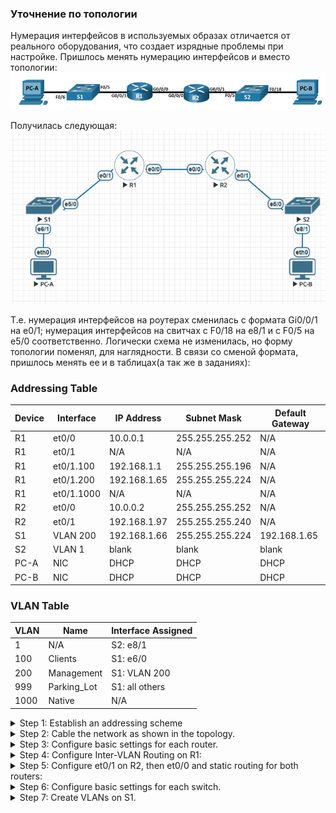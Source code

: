  
 ### Уточнение по топологии
Нумерация интерфейсов в используемых образах отличается от реального оборудования, что создает изрядные проблемы при настройке.  Пришлось менять нумерацию интерфейсов и вместо топологии:
![](https://github.com/Etherne1/otus_network_engineer/blob/main/Lab03/Pasted%20image%2020241020151723.png?raw=true)  

Получилась следующая:  
![](https://github.com/Etherne1/otus_network_engineer/blob/main/Lab03/Pasted%20image%2020241020152404.png?raw=true)

Т.е. нумерация интерфейсов на роутерах сменилась с формата Gi0/0/1 на e0/1; нумерация интерфейсов на свитчах с F0/18 на e8/1 и с F0/5 на e5/0 соответственно.
Логически схема не изменилась, но форму топологии поменял, для наглядности.
В связи со сменой формата, пришлось менять ее и в таблицах(а так же в заданиях):

###  Addressing Table
|Device|Interface|IP Address|Subnet Mask|Default Gateway|
|---|---|---|---|---|
|R1|et0/0|10.0.0.1|255.255.255.252|N/A|
|R1|et0/1|N/A|N/A|N/A|
|R1|et0/1.100|192.168.1.1|255.255.255.196|N/A|
|R1|et0/1.200|192.168.1.65|255.255.255.224|N/A|
|R1|et0/1.1000|N/A|N/A|N/A|
|R2|et0/0|10.0.0.2|255.255.255.252|N/A|
|R2|et0/1|192.168.1.97|255.255.255.240|N/A|
|S1|VLAN 200|192.168.1.66|255.255.255.224|192.168.1.65|
|S2|VLAN 1|blank|blank|blank|
|PC-A|NIC|DHCP|DHCP|DHCP|
|PC-B|NIC|DHCP|DHCP|DHCP|

### VLAN Table
|VLAN|Name|Interface Assigned|
|---|---|---|
|1|N/A|S2: e8/1|
|100|Clients|S1: e6/0|
|200|Management|S1: VLAN 200|
|999|Parking_Lot|S1: all others|
|1000|Native|N/A|

<details>
  <summary> Step 1: Establish an addressing scheme</summary>
 Subnet the network 192.168.1.0/24 to meet the following requirements: 

a. One subnet, “Subnet A”, supporting 58 hosts (the client VLAN at R1).
Subnet A: 
```
192.168.1.0/26
```

Record the first IP address in the Addressing Table for R1 et0/1.100.

b. One subnet, “Subnet B”, supporting 28 hosts (the management VLAN at R1).
Subnet B: 
```
192.168.1.64/27
```

Record the first IP address in the Addressing Table for R1 et0/1.200. Record the second IP address in the Address Table for S1 VLAN 200 and enter the associated default gateway.

c. One subnet, “Subnet C”, supporting 12 hosts (the client network at R2).
Subnet C: 
```
192.168.1.96/28
```

Record the first IP address in the Addressing Table for R2 et0/1.
  
</details>


<details>
  <summary> Step 2: Cable the network as shown in the topology.</summary>
  Done.
 </details>
 
<details>
 <summary> Step 3: Configure basic settings for each router.</summary>


```
ena
clock set 14:40:00 20 october 2024
conf t
no ip domain-lookup
banner motd "unauthorized access is prohibited"
line vty 0 4
 login local
 password cisco
 line con 0 
 password cisco
 logging syn
enable secret cisco
service password-encryption
end
wr
```

</details>

<details>
  <summary> Step 4:  Configure Inter-VLAN Routing on R1:</summary>
  
a. Activate interface et0/1 on the router.

```
Router(config)#int eth 0/1
Router(config-if)#no sh
Router(config-if)#
*Oct 20 16:21:22.079: %LINK-3-UPDOWN: Interface Ethernet0/1, changed state to up
*Oct 20 16:21:23.081: %LINEPROTO-5-UPDOWN: Line protocol on Interface Ethernet0/1, changed state to up
```


b. Configure sub-interfaces for each VLAN as required by the IP addressing table. All sub-interfaces use 802.1Q encapsulation and are assigned the first usable address from the IP address pool you have calculated. Ensure the sub-interface for the native VLAN does not have an IP address assigned. Include a description for each sub-interface.
```
int et0/1.100
enc dot 100
desc Clients
ip add 192.168.1.1 255.255.255.196
int et0/1.200
enc dot 200
desc Management
ip add 192.168.1.65 255.255.255.224
int et0/1.1000    
enc dot 1000
desc Native
```
c. Verify the sub-interfaces are operational.

  

```
Router#sh int desc | i 0/1
Et0/1                 up           up
Et0/1.100             up           up       Clients
Et0/1.200             up           up       Management
Et0/1.1000            up           up       Native
```
  </details>

<details>
  <summary> Step 5:  Configure et0/1 on R2, then et0/0 and static routing for both routers:</summary>


a. Configure et0/1 on R2 with the first IP address of Subnet C you calculated earlier.
```
R2(config)#int et0/1
R2(config-if)#ip add 192.168.1.97
R2(config-if)#ip add 192.168.1.97 255.255.255.240
R2(config-if)#no sh
*Oct 20 17:15:55.678: %LINK-3-UPDOWN: Interface Ethernet0/1, changed state to up
*Oct 20 17:15:56.679: %LINEPROTO-5-UPDOWN: Line protocol on Interface Ethernet0/1, changed state to up
```


b. Configure interface et0/0 for each router based on the IP Addressing table above.

```
R1(config)#int et0/0
R1(config-if)#ip add 10.0.0.1 255.255.255.252
R1(config-if)#no sh
*Oct 20 17:19:33.770: %LINK-3-UPDOWN: Interface Ethernet0/0, changed state to up
*Oct 20 17:19:34.770: %LINEPROTO-5-UPDOWN: Line protocol on Interface Ethernet0/0, changed state to up
```

```
R2(config)#int et0/0
R2(config-if)#ip add 10.0.0.2 255.255.255.252
R2(config-if)#no sh
*Oct 20 17:23:03.484: %LINK-3-UPDOWN: Interface Ethernet0/0, changed state to up
*Oct 20 17:23:04.488: %LINEPROTO-5-UPDOWN: Line protocol on Interface Ethernet0/0, changed state to up
```

c. Configure a default route on each router pointed to the IP address of et0/0 on the other router.

```
R1(config)#ip route 0.0.0.0 0.0.0.0 10.0.0.2
```

```
R2(config)#ip route 0.0.0.0 0.0.0.0 10.0.0.1
```

d. Verify static routing is working by pinging R2’s et0/1 address from R1.

```
R1#ping 10.0.0.2
Type escape sequence to abort.
Sending 5, 100-byte ICMP Echos to 10.0.0.2, timeout is 2 seconds:
!!!!!
Success rate is 100 percent (5/5), round-trip min/avg/max = 1/1/1 ms
```

e.  Save the running configuration to the startup configuration file.

```
R1#wr
Building configuration...
[OK]
```
```
R2#wr
Building configuration...
[OK]
```
  </details>



<details>
  <summary>  Step 6: Configure basic settings for each switch.</summary>

a.      Assign a device name to the switch.

b.      Disable DNS lookup to prevent the router from attempting to translate incorrectly entered commands as though they were host names.

c.      Assign **class** as the privileged EXEC encrypted password.

d.      Assign **cisco** as the console password and enable login.

e.      Assign **cisco** as the VTY password and enable login.

f.       Encrypt the plaintext passwords.

g.      Create a banner that warns anyone accessing the device that unauthorized access is prohibited.

h.      Save the running configuration to the startup configuration file.

i.        Set the clock on the switch to today’s time and date.

**Note**: Use the question mark (**?**) to help with the correct sequence of parameters needed to execute this command.

j.        Copy the running configuration to the startup configuration.


### Все это сделано в рамках п.3, т.к. кроме hostname, первоначальную конфигурацию вводил через MultiExec.


  </details>

<details>
  <summary>  Step 7: Create VLANs on S1.</summary>
  **Note**: S2 is only configured with basic settings.

a. Create and name the required VLANs on switch 1 from the table above.
```
S1(config)#vlan 1
S1(config-vlan)#vlan 100
S1(config-vlan)#name Clients
S1(config-vlan)#vlan 200
S1(config-vlan)#name Management
S1(config-vlan)#vlan 999
S1(config-vlan)#name Parking_Lot
S1(config-vlan)#vlan 1000
S1(config-vlan)#name Native
```

b. Configure and activate the management interface on S1 (VLAN 200) using the second IP address from the subnet calculated earlier. Additionally, set the default gateway on S1.

```
S1(config)#int vlan 200
S1(config-if)#ip add 192.168.1.66 255.255.255.224
S1(config-if)#no sh
*Oct 20 17:43:23.068: %LINK-3-UPDOWN: Interface Vlan200, changed state to down
```

c. Configure and activate the management interface on S2 (VLAN 1) using the second IP address from the subnet calculated earlier. Additionally, set the default gateway on S2
```
S1(config-if)#ip add 192.168.1.66 255.255.255.224
S1(config)#ip default-gateway 192.168.1.65
```

d. Assign all unused ports on S1 to the Parking_Lot VLAN, configure them for static access mode, and administratively deactivate them. On S2, administratively deactivate all the unused ports.

```
S1(config)#int Et0/0
S1(config-if)#sh
S1(config-if)# sw ac vlan 999
S1(config-if)#int Et0/1
S1(config-if)#sh
S1(config-if)# sw ac vlan 999
S1(config-if)#int Et0/2
S1(config-if)#sh
S1(config-if)# sw ac vlan 999
S1(config-if)#int Et0/3
S1(config-if)#sh
S1(config-if)# sw ac vlan 999
S1(config-if)#int Et1/0
S1(config-if)#sh
S1(config-if)# sw ac vlan 999
S1(config-if)#int Et1/1
S1(config-if)#sh
S1(config-if)# sw ac vlan 999
S1(config-if)#int Et1/2
S1(config-if)#sh
S1(config-if)# sw ac vlan 999
S1(config-if)#int Et1/3
S1(config-if)#sh
S1(config-if)# sw ac vlan 999
S1(config-if)#int Et2/0
S1(config-if)#sh
S1(config-if)# sw ac vlan 999
S1(config-if)#int Et2/1
S1(config-if)#sh
S1(config-if)# sw ac vlan 999
S1(config-if)#int Et2/2
S1(config-if)#sh
S1(config-if)# sw ac vlan 999
S1(config-if)#int Et2/3
S1(config-if)#sh
S1(config-if)# sw ac vlan 999
S1(config-if)#int Et3/0
S1(config-if)#sh
S1(config-if)# sw ac vlan 999
S1(config-if)#int Et3/1
S1(config-if)#sh
S1(config-if)# sw ac vlan 999
S1(config-if)#int Et3/2
S1(config-if)#sh
S1(config-if)# sw ac vlan 999
S1(config-if)#int Et3/3
S1(config-if)#sh
S1(config-if)# sw ac vlan 999
S1(config-if)#int Et4/0
S1(config-if)#sh
S1(config-if)# sw ac vlan 999
S1(config-if)#int Et4/1
S1(config-if)#sh
S1(config-if)# sw ac vlan 999
S1(config-if)#int Et4/2
S1(config-if)#sh
S1(config-if)# sw ac vlan 999
S1(config-if)#int Et4/3
S1(config-if)#sh
S1(config-if)# sw ac vlan 999
S1(config-if)#int Et5/1
S1(config-if)#sh
S1(config-if)# sw ac vlan 999
S1(config-if)#int Et5/2
S1(config-if)#sh
S1(config-if)# sw ac vlan 999
S1(config-if)#int Et5/3
S1(config-if)#sh
S1(config-if)# sw ac vlan 999
S1(config-if)#int Et6/0
S1(config-if)#sh
S1(config-if)# sw ac vlan 999
S1(config-if)#int Et6/2
S1(config-if)#sh
S1(config-if)# sw ac vlan 999
S1(config-if)#int Et6/3
S1(config-if)#sh
S1(config-if)# sw ac vlan 999
S1(config-if)#int Et7/0
S1(config-if)#sh
S1(config-if)# sw ac vlan 999
S1(config-if)#int Et7/1
S1(config-if)#sh
S1(config-if)# sw ac vlan 999
S1(config-if)#int Et7/2
S1(config-if)#sh
S1(config-if)# sw ac vlan 999
S1(config-if)#int Et7/3
S1(config-if)#sh
S1(config-if)# sw ac vlan 999
S1(config-if)#int Et8/0
S1(config-if)#sh
S1(config-if)# sw ac vlan 999
S1(config-if)#int Et8/1
S1(config-if)#sh
S1(config-if)# sw ac vlan 999
S1(config-if)#int Et8/2
S1(config-if)#sh
S1(config-if)# sw ac vlan 999
S1(config-if)#int Et8/3
S1(config-if)#sh
S1(config-if)# sw ac vlan 999
S1(config-if)#int Et9/0
S1(config-if)#sh
S1(config-if)# sw ac vlan 999
S1(config-if)#int Et9/1
S1(config-if)#sh
S1(config-if)# sw ac vlan 999
S1(config-if)#int Et9/2
S1(config-if)#sh
S1(config-if)# sw ac vlan 999
S1(config-if)#int Et9/3
S1(config-if)#sh
S1(config-if)# sw ac vlan 999
```

  </details>